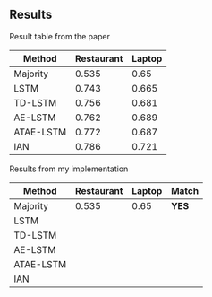 ## Results

Result table from the paper

| Method | Restaurant | Laptop |
| --- | --- | --- |
| Majority | 0.535 | 0.65 | 
| LSTM | 0.743 | 0.665 |
| TD-LSTM | 0.756 | 0.681 |
| AE-LSTM | 0.762 | 0.689 |
| ATAE-LSTM | 0.772 | 0.687 |
| IAN | 0.786 | 0.721 |

Results from my implementation

| Method | Restaurant | Laptop | Match |
| --- | --- | --- | --- |
| Majority | 0.535 | 0.65 | **YES** | 
| LSTM |  |  | |
| TD-LSTM |  |  | |
| AE-LSTM |  |  | |
| ATAE-LSTM |  |  | |
| IAN |  |  | |


